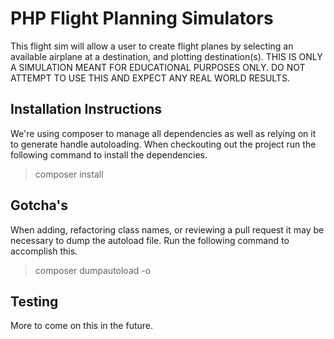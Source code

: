 # PHP Flight Planning Simulators

This flight sim will allow a user to create flight planes by selecting an available
airplane at a destination, and plotting destination(s). THIS IS ONLY A SIMULATION MEANT
FOR EDUCATIONAL PURPOSES ONLY. DO NOT ATTEMPT TO USE THIS AND EXPECT ANY REAL WORLD
RESULTS.

## Installation Instructions

We're using composer to manage all dependencies as well as relying on it to generate
handle autoloading. When checkouting out the project run the following command to
install the dependencies.

> composer install

## Gotcha's

When adding, refactoring class names, or reviewing a pull request it may be necessary
to dump the autoload file. Run the following command to accomplish this.

> composer dumpautoload -o

## Testing

More to come on this in the future.